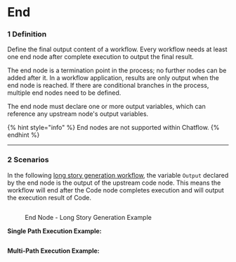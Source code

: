# End

### 1 Definition

Define the final output content of a workflow. Every workflow needs at least one end node after complete execution to output the final result.

The end node is a termination point in the process; no further nodes can be added after it. In a workflow application, results are only output when the end node is reached. If there are conditional branches in the process, multiple end nodes need to be defined.

The end node must declare one or more output variables, which can reference any upstream node's output variables.

{% hint style="info" %}
End nodes are not supported within Chatflow.
{% endhint %}

***

### 2 Scenarios

In the following [long story generation workflow](iteration.md#example-2-long-article-iterative-generation-another-scheduling-method), the variable `Output` declared by the end node is the output of the upstream code node. This means the workflow will end after the Code node completes execution and will output the execution result of Code.

<figure><img src="https://assets-docs.dify.ai/dify-enterprise-mintlify/en/guides/workflow/node/a103792790447c1725c1da1176334cae.png" alt=""><figcaption><p>End Node - Long Story Generation Example</p></figcaption></figure>

**Single Path Execution Example:**

<figure><img src="https://assets-docs.dify.ai/dify-enterprise-mintlify/en/guides/workflow/node/9e43961344d318e09af8d64464d81774.png" alt=""><figcaption></figcaption></figure>

**Multi-Path Execution Example:**

<figure><img src="https://assets-docs.dify.ai/dify-enterprise-mintlify/en/guides/workflow/node/3cb3f5fea376265bede0a4ac5bcc1ddc.png" alt=""><figcaption></figcaption></figure>
